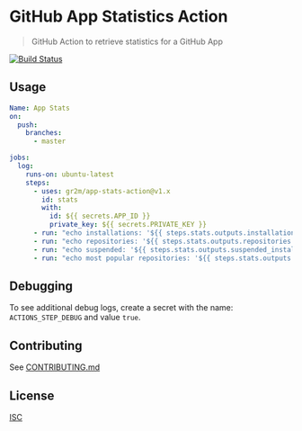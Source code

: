 # GitHub App Statistics Action

> GitHub Action to retrieve statistics for a GitHub App

[![Build Status](https://github.com/gr2m/app-stats-action/workflows/Test/badge.svg)](https://github.com/gr2m/app-stats-action/actions)

## Usage

```yml
Name: App Stats
on:
  push:
    branches:
      - master

jobs:
  log:
    runs-on: ubuntu-latest
    steps:
      - uses: gr2m/app-stats-action@v1.x
        id: stats
        with:
          id: ${{ secrets.APP_ID }}
          private_key: ${{ secrets.PRIVATE_KEY }}
      - run: "echo installations: '${{ steps.stats.outputs.installations }}'"
      - run: "echo repositories: '${{ steps.stats.outputs.repositories }}'"
      - run: "echo suspended: '${{ steps.stats.outputs.suspended_installations }}'"
      - run: "echo most popular repositories: '${{ steps.stats.outputs.popular_repositories }}'"
```

## Debugging

To see additional debug logs, create a secret with the name: `ACTIONS_STEP_DEBUG` and value `true`.

## Contributing

See [CONTRIBUTING.md](CONTRIBUTING.md)

## License

[ISC](LICENSE)

